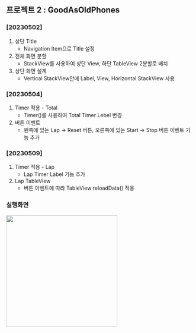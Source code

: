 ## 프로젝트 2 : GoodAsOldPhones

### [20230502]
1. 상단 Title
    - Navigation Item으로 Title 설정
2. 전체 화면 분할
    - StackView를 사용하여 상단 View, 하단 TableView 2분할로 배치
3. 상단 화면 설계
    - Vertical StackView안에 Label, View, Horizontal StackView 사용

### [20230504]
1. Timer 적용 - Total
    - Timer()를 사용하여 Total Timer Lebel 변경
2. 버튼 이벤트
    - 왼쪽에 있는 Lap -> Reset 버튼, 오른쪽에 있는 Start -> Stop 버튼 이벤트 기능 추가

### [20230509]
1. Timer 적용 - Lap
    - Lap Timer Label 기능 추가
2. Lap TableView
    - 버튼 이벤트에 따라 TableView reloadData() 적용

### 실행화면
<img src="./stopwatch_step1.gif" width="300" />
